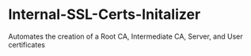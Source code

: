 # Internal-SSL-Certs-Initalizer
Automates the creation of a Root CA, Intermediate CA, Server, and User certificates
